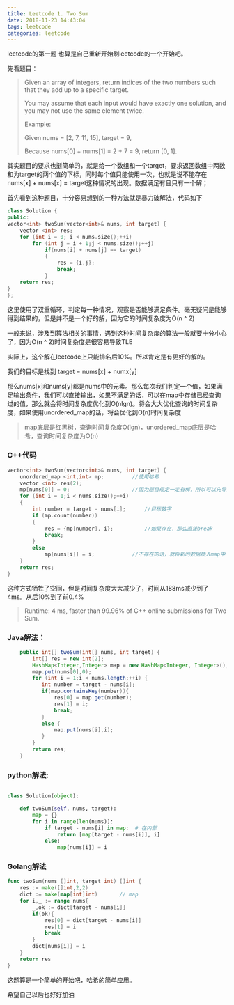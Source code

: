```yaml
---
title: Leetcode 1. Two Sum
date: 2018-11-23 14:43:04
tags: leetcode
categories: leetcode
---
```


leetcode的第一题
也算是自己重新开始刷leetcode的一个开始吧。

先看题目：
> Given an array of integers, return indices of the two numbers such that they add up to a specific target.
>
>  You may assume that each input would have exactly one solution, and you may not use the same element twice.
>
>  Example:
>
>  Given nums = [2, 7, 11, 15], target = 9,
>
>  Because nums[0] + nums[1] = 2 + 7 = 9,
>  return [0, 1].

其实题目的要求也挺简单的，就是给一个数组和一个target，要求返回数组中两数和为target的两个值的下标，同时每个值只能使用一次，也就是说不能存在 nums[x] + nums[x] = target这种情况的出现。数据满足有且只有一个解；

首先看到这种题目，十分容易想到的一种方法就是暴力破解法，代码如下

```c++
class Solution {
public:
vector<int> twoSum(vector<int>& nums, int target) {
    vector <int> res;
    for (int i = 0; i < nums.size();++i)
        for (int j = i + 1;j < nums.size();++j)
            if(nums[i] + nums[j] == target)
            {
                res = {i,j};
                break;
            }
    return res;
}
};
```
这里使用了双重循环，判定每一种情况，观察是否能够满足条件。毫无疑问是能够得到结果的，但是并不是一个好的解，因为它的时间复杂度为O(n ^ 2)

一般来说，涉及到算法相关的事情，遇到这种时间复杂度的算法一般就要十分小心了，因为O(n ^ 2)时间复杂度是很容易导致TLE

实际上，这个解在leetcode上只能排名后10%。所以肯定是有更好的解的。

我们的目标是找到 target = nums[x] + numx[y]

那么nums[x]和nums[y]都是nums中的元素。那么每次我们判定一个值，如果满足输出条件，我们可以直接输出，如果不满足的话，可以在map中存储已经查询过的值，那么就会将时间复杂度优化到O(nlgn)。将会大大优化查询的时间复杂度，如果使用unordered_map的话，将会优化到O(n)时间复杂度

> map底层是红黑树，查询时间复杂度O(lgn)，unordered_map底层是哈希，查询时间复杂度为O(n)


### C++代码
```c
vector<int> twoSum(vector<int>& nums, int target) {
    unordered_map <int,int> mp;         //使用哈希
    vector <int> res(2);
    mp[nums[0]] = 0;                    //因为题目规定一定有解，所以可以先导入第一个元素
    for (int i = 1;i < nums.size();++i)
    {
        int number = target - nums[i];      //目标数字
        if (mp.count(number))
        {
            res = {mp[number], i};          //如果存在，那么直接break
            break;
        }
        else 
            mp[nums[i]] = i;            //不存在的话，就将新的数据插入map中
    }
    return res;
}
```

这种方式牺牲了空间，但是时间复杂度大大减少了，时间从188ms减少到了4ms。从后10%到了前0.4%

> Runtime: 4 ms, faster than 99.96% of C++ online submissions for Two Sum.


### Java解法：
```java
    public int[] twoSum(int[] nums, int target) {
        int[] res = new int[2];
        HashMap<Integer,Integer> map = new HashMap<Integer, Integer>();
        map.put(nums[0],0);
        for (int i = 1;i < nums.length;++i) {
           int number = target - nums[i];
           if(map.containsKey(number)){
               res[0] = map.get(number);
               res[1] = i;
               break;
           }
           else {
               map.put(nums[i],i);
           }
        }
        return res;
    }

```

### python解法:

```python

class Solution(object):

    def twoSum(self, nums, target):
        map = {}
        for i in range(len(nums)):
            if target - nums[i] in map:  # 在内部
                return [map[target - nums[i]], i]
            else:
                map[nums[i]] = i
```

### Golang解法
```go
func twoSum(nums []int, target int) []int {
	res := make([]int,2,2)
	dict := make(map[int]int)		// map
	for i,_ := range nums{
		_,ok := dict[target - nums[i]]
		if(ok){
			res[0] = dict[target - nums[i]]
			res[1] = i
			break
		}
		dict[nums[i]] = i
	}
	return res
}
```
这题算是一个简单的开始吧，哈希的简单应用。

希望自己以后也好好加油
